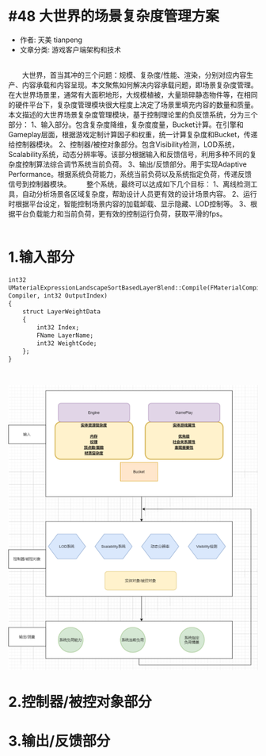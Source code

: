 #48 大世界的场景复杂度管理方案
===

- 作者: 天美 tianpeng
- 文章分类: 游戏客户端架构和技术

<br>
&emsp;&emsp;大世界，首当其冲的三个问题：规模、复杂度/性能、渲染，分别对应内容生产、内容承载和内容呈现。本文聚焦如何解决内容承载问题，即场景复杂度管理。在大世界场景里，通常有大面积地形，大规模植被，大量琐碎静态物件等，在相同的硬件平台下，复杂度管理模块很大程度上决定了场景里填充内容的数量和质量。
本文描述的大世界场景复杂度管理模块，基于控制理论里的负反馈系统，分为三个部分：
1、输入部分。包含复杂度降维，复杂度度量，Bucket计算。在引擎和Gameplay层面，根据游戏定制计算因子和权重，统一计算复杂度和Bucket，传递给控制器模块。
2、控制器/被控对象部分。包含Visibility检测，LOD系统，Scalability系统，动态分辨率等。该部分根据输入和反馈信号，利用多种不同的复杂度控制算法综合调节系统当前负荷。
3、输出/反馈部分。用于实现Adaptive Performance。根据系统负荷能力，系统当前负荷以及系统指定负荷，传递反馈信号到控制器模块。
&emsp;&emsp;整个系统，最终可以达成如下几个目标：
1、离线检测工具，自动分析场景各区域复杂度，帮助设计人员更有效的设计场景内容。
2、运行时根据平台设定，智能控制场景内容的加载卸载、显示隐藏、LOD控制等。
3、根据平台负载能力和当前负荷，更有效的控制运行负荷，获取平滑的fps。
<br>
<br>


# 1.输入部分

~~~
int32 UMaterialExpressionLandscapeSortBasedLayerBlend::Compile(FMaterialCompiler* Compiler, int32 OutputIndex)
{
	struct LayerWeightData
	{
		int32 Index;
		FName LayerName;
		int32 WeightCode;
	};
}
~~~
<br>

![系统框架图\label{fig:Framework}](Framework.png)

# 2.控制器/被控对象部分

# 3.输出/反馈部分
